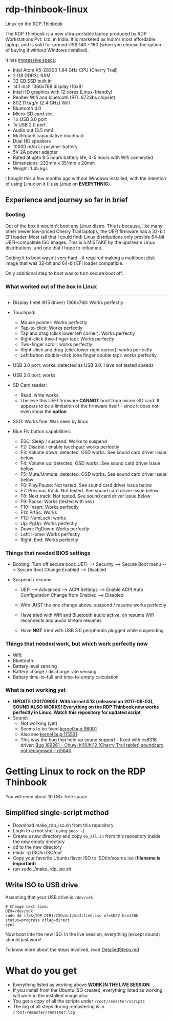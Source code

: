 # rdp-thinbook-linux
Linux on the [RDP Thinbook](http://www.rdp.in/thinbook/)

The RDP Thinbook is a new ultra-portable laptop produced by RDP Workstations Pvt. Ltd. in India. It is marketed as India's most affordable laptop, and is sold for around US$ 140 - 160 (when you choose the option of buying it without Windows installed).

It has [impressive specs](http://www.rdp.in/thinbook/technical-features.html):
- Intel Atom X5-Z8300 1.84 GHz CPU (Cherry Trail)
- 2 GB DDR3L RAM
- 32 GB SSD built in
- 14.1 inch 1366x768 display (16x9)
- Intel HD graphics with 12 cores (Linux-friendly)
- Realtek Wifi and bluetooth (RTL 8723bs chipset)
- 802.11 b/g/n (2.4 GHz) Wifi
- Bluetooth 4.0
- Micro-SD card slot
- 1 x USB 3.0 port
- 1x USB 2.0 port
- Audio out (3.5 mm)
- Multitouch capacitative touchpad
- Dual HD speakers
- 10000 mAh Li-polymer battery
- 5V 2A power adapter
- Rated at upto 8.5 hours battery life, 4-5 hours with Wifi connected
- Dimensions: 233mm x 351mm x 20mm
- Weight: 1.45 kgs

I bought this a few months ago without Windows installed, with the intention of using Linux on it (I use Linux on **EVERYTHNIG**).

## Experience and journey so far in brief
### Booting
Out of the box it wouldn't boot any Linux distro. This is because, like many other newer low-priced Cherry Trail laptops, the UEFI firmware has a 32-bit EFI loader. Most (all that I could find) Linux distributions only provide 64-bit UEFI-compatible ISO images. This is a MISTAKE by the upstream Linux distributions, and one that I hope to influence.

Getting it to boot wasn't very hard - it required making a multiboot disk image that was 32-bit and 64-bit EFI loader compatible.

Only additional step to boot was to turn secure boot off.

### What worked out of the box in Linux
----------------------------
- Display (Intel i915 driver) 1366x768: Works perfectly
- Touchpad:
    - Mouse pointer: Works perfectly
    - Tap-to-click: Works perfectly
    - Tap and drag (click lower left corner): Works perfectly
    - Right-click (two-finger tap): Works perfectly
    - Two-finger scroll: works perfectly
    - Right-click and drag (click lower right corner): works perfectly
    - Left button double-click (one finger double tap): works perfectly

- USB 3.0 port: works. detected as USB 3.0. Have not tested speeds
- USB 2.0 port: works

- SD Card reader: 
    - Read, write works. 
    - I believe this UEFI firmware **CANNOT** boot from miceo-SD card. It appears to be a limitation of the firmware itself - since it does not even show the **option**

- SSD: Works fine. Was seen by linux

- Blue FN button capabilities:
    - ESC: Sleep / suspend: Works to suspend
    - F2: Disable / enable touchpad: works perfectly
    - F3: Volume down: detected, OSD works. See sound card driver issue below
    - F4: Volume up: detected, OSD works. See sound card driver issue below
    - F5: Mute/Unmute: detected, OSD works. See sound card driver issue below
    - F6: Play/Pause: Not tested. See sound card driver issue below
    - F7: Previous track: Not tested. See sound card driver issue below
    - F8: Next track: Not tested. See sound card driver issue below
    - F9: Pause: Works (tested with xev)
    - F10: Insert: Works perfectly
    - F11: PrtSc: Works
    - F12: NumLock: works
    - Up: PgUp: Works perfectly
    - Down: PgDown: Works perfectly
    - Left: Home: Works perfectly
    - Right: End: Works perfectly

### Things that needed BIOS settings
- Booting: Turn off secure boot:
    UEFI --> Security --> Secure Boot menu --> Secure Boot
        Change Enabled --> Disabled

- Suspend / resume
    - UEFI --> Advanced --> ACPI Settings --> Enable ACPI Auto Configuration
        Change from Enabled --> Disabled

    - With JUST the one change above, suspend / resume works perfectly
    - Have tried with Wifi and Bluetooth audio active, on resume Wifi reconnects and audio stream resumes

    - Have **NOT** tried with USB 3.0 peripherals plugged while suspending

### Things that needed work, but which work perfectly now
- Wifi:
- Bluetooth:
- Battery level sensing
- Battery charge / discharge rate sensing
- Battery time-to-full and time-to-empty calculation

### What is not working yet
- **UPDATE (20170905): With kernel 4.13 (released on 2017-09-03), SOUND ALSO WORKS! Everything on the RDP Thinbook now works perfectly in Linux. Watch this repository for updated script**
- Sound:
    - Not working (yet)
    - Seems to be fixed [kernel bug 98001](https://bugzilla.kernel.org/show_bug.cgi?id=98001)
    - Also see [kernel bug 115531](https://bugzilla.kernel.org/show_bug.cgi?id=115531)
    - This was the bug that held up sound support - fixed with es8316 driver: [Bug 189261 - Chuwi hi10/hi12 (Cherry Trail tablet) soundcard not recognised - rt5640](https://bugzilla.kernel.org/show_bug.cgi?id=189261)

# Getting Linux to rock on the RDP Thinbook
You will need about 10 GB+ free space.

## Simplified single-script method
- Download make_rdp_iso.sh from this repository
- Login to a root shell using ```sudo -i```
- Create a new directory and copy ```do_all.sh``` from this repository inside the new empty directory
- cd to the new directory
- mkdir -p ISO/in ISO/out
- Copy your favorite Ubuntu flavor ISO to ISO/in/source.iso (**filename is important**)
- run sudo ./make_rdp_iso.sh

## Write ISO to USB drive
Assuming that your USB drive is ```/dev/sdk```

```
# Change next line:
DEV=/dev/sdk
sudo dd if=${TOP_DIR}/ISO/out/modified.iso of=$DEV bs=128k status=progress oflag=direct
sync
```

Now boot into the new ISO. In the live session, everything (except sound) should just work!

To know more about the steps involved, read [DetailedSteps.md](docs/DetailedSteps.md)

# What do you get
- Everything listed as working above **WORK IN THE LIVE SESSION**
- If you install from the Ubuntu ISO created, everything listed as working will work in the installed image also
- You get a copy of all the scripts under ```/root/remaster/scripts```
- The log of all steps during remastering is in ```/root/remaster/remaster.log```
